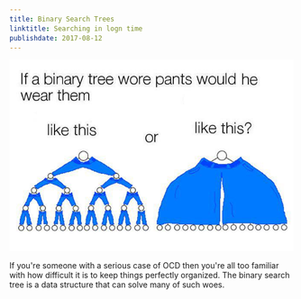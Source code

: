 ```yaml
---
title: Binary Search Trees
linktitle: Searching in logn time
publishdate: 2017-08-12
---
```



![Binary Search Tree](images/bst.jpg#featured)

If you're someone with a serious case of OCD then you're all too familiar with how difficult it is to keep things perfectly organized. The binary search tree is a data structure that can solve many of such woes.